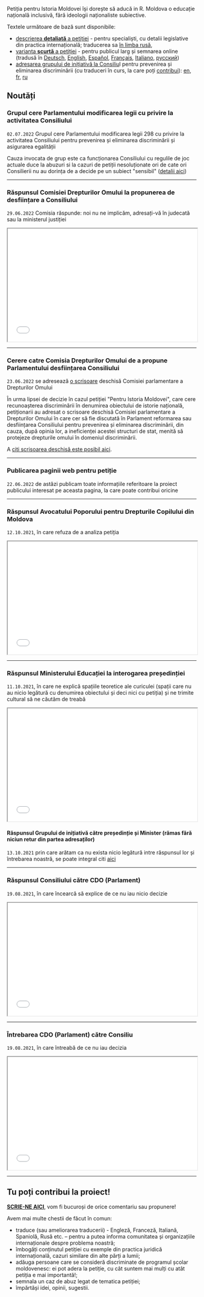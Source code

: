 Petiția pentru Istoria Moldovei își dorește să aducă in R. Moldova o educație națională inclusivă, fără ideologii naționaliste subiective. 

Textele următoare de bază sunt disponibile:  

- [descrierea **detaliată** a petiției](md.md) - pentru specialiști, cu detalii legislative din practica internațională; traducerea sa [în limba rusă](ru.md), 
- [varianta **scurtă** a petiției](https://www.petitieonline.com/history-md) - pentru publicul larg și semnarea online (tradusă în [Deutsch](https://www.petitionen.com/history-md), [English](https://www.petitions.net/history-md), [Español](https://www.peticiones.net/history-md), [Français](https://www.petitionenligne.com/history-md), [Italiano](https://www.petizioni.com/history-md), [русский](https://ru.petitions.net/history-md))
- [adresarea grupului de inițiativă la Consiliu](egalitate-md.md)l pentru prevenirea și eliminarea discriminării (cu traduceri în curs, la care poți [contribui](https://github.com/sdudnic/istoria)): [en](egalitate-en.md), [fr](egalitate-fr.md), [ru](egalitate-ru.md)

## Noutăți

### Grupul cere Parlamentului modificarea legii cu privire la activitatea Consiliului
`02.07.2022` Grupul cere Parlamentului modificarea legii 298 cu privire la activitatea Consiliului pentru prevenirea și eliminarea discriminării și asigurarea egalității

Cauza invocata de grup este ca funcționarea Consiliului cu regulile de joc actuale duce la abuzuri si la cazuri de petiții nesoluționate ori de cate ori Consilierii nu au dorința de a decide pe un subiect "sensibil" ([detalii aici](2022_07_02_raspunsLaCDO.md))

---

### Răspunsul Comisiei Drepturilor Omului la propunerea de desființare a Consiliului
`29.06.2022` Comisia răspunde: noi nu ne implicăm, adresați-vă în judecată sau la ministerul justiției
<iframe src="./assets/2022_06_29_CDO-Answer-05-288.pdf#toolbar=0" width="100%" height="300"></iframe>

---

### Cerere catre Comisia Drepturilor Omului de a propune Parlamentului desființarea Consiliului
`23.06.2022` se adresează [o scrisoare][2] deschisă Comisiei parlamentare a Drepturilor Omului 

În urma lipsei de decizie în cazul petiției "Pentru Istoria Moldovei", care cere recunoașterea discriminării în denumirea obiectului de istorie națională, petiționarii au adresat o scrisoare deschisă Comisiei parlamentare a Drepturilor Omului în care cer să fie discutată în Parlament reformarea sau desființarea Consiliului pentru prevenirea și eliminarea discriminării, din cauza, după opinia lor, a ineficienței acestei structuri de stat, menită să protejeze drepturile omului în domeniul discriminării.

A [citi scrisoarea deschisă este posibil aici][2]. 

---


### Publicarea paginii web pentru petiție
`22.06.2022` de astăzi publicam toate informațiile referitoare la proiect publicului interesat pe aceasta pagina, la care poate contribui oricine

---

### Răspunsul Avocatului Poporului pentru Drepturile Copilului din Moldova 
`12.10.2021`, în care refuza de a analiza petiția
<iframe src="./assets/2021_10_12_AnswerOmbudsman.pdf#toolbar=0" width="100%" height="300"></iframe>

---
### Răspunsul Ministerului Educației la interogarea președinției  
`11.10.2021`, în care ne explică spațiile teoretice ale curiculei (spații care nu au nicio legătură cu denumirea obiectului și deci nici cu petiția) și ne trimite cultural să ne căutăm de treabă
<iframe src="./assets/2021_10_11_AnswerMinister.pdf#toolbar=0" width="100%" height="300"></iframe>

#### Răspunsul Grupului de inițiativă către președinție și Minister (rămas fără niciun retur din partea adresaților)
`13.10.2021` prin care arătam ca nu exista nicio legătură intre răspunsul lor și întrebarea noastră, se poate integral citi [aici](2021_10_13_raspunsLaMinisterPresedintie.md)

---


### Răspunsul Consiliului către CDO (Parlament)
`19.08.2021`, în care încearcă să explice de ce nu iau nicio decizie

<iframe src="./assets/2021_09_03_AnswerConsiliuToParl_03_1779.pdf#toolbar=0" width="100%" height="300"></iframe>

---

### Întrebarea CDO (Parlament) către Consiliu
`19.08.2021`, în care întreabă de ce nu iau decizia

<iframe src="./assets/2021_08_19_QuestionParlamentToConsiliu.pdf#toolbar=0" width="100%" height="300"></iframe>

---

## Tu poți contribui la proiect!

**[SCRIE-NE AICI][1]**, vom fi bucuroși de orice comentariu sau propunere!

Avem mai multe chestii de făcut în comun: 
- traduce (sau ameliorarea traducerii) - Engleză, Franceză, Italiană, Spaniolă, Rusă etc. – pentru a putea informa comunitatea și organizațiile internaționale despre problema noastră; 
- îmbogăți conținutul petiției cu exemple din practica juridică internațională, cazuri similare din alte părți a lumii;
- adăuga persoane care se consideră discriminate de programul școlar moldovenesc: ei pot adera la petiție, cu cât suntem mai mulți cu atât petiția e mai importantă!;
- semnala un caz de abuz legat de tematica petiției; 
- împărtăși idei, opinii, sugestii.


[1]: https://github.com/sdudnic/istoria/discussions
[2]: ./egalitate-22-06-2022